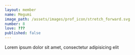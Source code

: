 ```yaml
---
layout: member
name: Megumi
image_path: /assets/images/prof_icon/stretch_forward.svg
number: 8
love: ???
published: false
---
```

Lorem ipsum dolor sit amet, consectetur adipisicing elit
